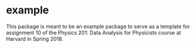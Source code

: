 # example

This package is meant to be an example package to serve as a template for assignment 10 of the Physics 201: Data Analysis for Physicists course at Harvard in Spring 2018.
